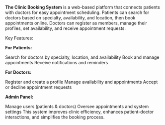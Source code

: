 **The Clinic Booking System** is a web-based platform that connects patients with doctors for easy appointment scheduling. Patients can search for doctors based on specialty, availability, and location, then book appointments online. Doctors can register as members, manage their profiles, set availability, and receive appointment requests.

Key Features:

**For Patients:**

Search for doctors by specialty, location, and availability
Book and manage appointments
Receive notifications and reminders

**For Doctors:**

Register and create a profile
Manage availability and appointments
Accept or decline appointment requests

**Admin Panel:**

Manage users (patients & doctors)
Oversee appointments and system settings
This system improves clinic efficiency, enhances patient-doctor interactions, and simplifies the booking process.
